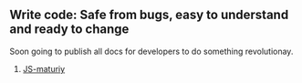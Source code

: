 ## Write code: Safe from bugs, easy to understand and ready to change
Soon going to publish all docs for developers to do something revolutionay.

1. [JS-maturiy](https://github.com/sakib-rahman-bangladesh/JS-maturity)
